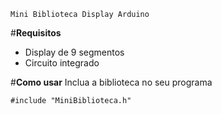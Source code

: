 `Mini Biblioteca Display Arduino`

#**Requisitos**
- Display de 9 segmentos
- Circuito integrado

#**Como usar**
Inclua a biblioteca no seu programa
```
#include "MiniBiblioteca.h"
```
